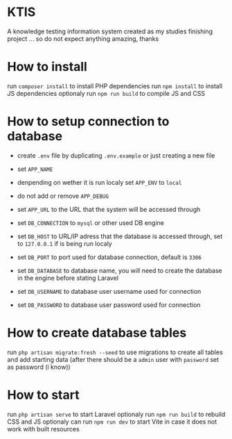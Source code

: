 # KTIS

A knowledge testing information system created as my studies finishing project ... so do not expect anything amazing, thanks

# How to install

run `composer install` to install PHP dependencies
run `npm install` to install JS dependencies
optionaly run `npm run build` to compile JS and CSS

# How to setup connection to database

- create `.env` file by duplicating `.env.example` or just creating a new file
- set `APP_NAME`
- denpending on wether it is run localy set `APP_ENV` to `local`
- do not add or remove `APP_DEBUG`
- set `APP_URL` to the URL that the system will be accessed through

- set `DB_CONNECTION` to `mysql` or other used DB engine
- set `DB_HOST` to URL/IP adress that the database is accessed through, set to `127.0.0.1` if is being run localy
- set `DB_PORT` to port used for database connection, default is `3306`
- set `DB_DATABASE` to database name, you will need to create the database in the engine before stating Laravel
- set `DB_USERNAME` to database user username used for connection
- set `DB_PASSWORD` to database user password used for connection

# How to create database tables

run `php artisan migrate:fresh --seed` to use migrations to create all tables and add starting data (after there should be a `admin` user with `password` set as password (i know))

# How to start

run `php artisan serve` to start Laravel
optionaly run `npm run build` to rebuild CSS and JS
optionaly can run `npm run dev` to start Vite in case it does not work with built resources